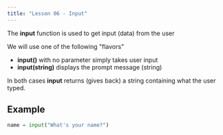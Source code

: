 ```yaml
---
title: "Lesson 06 - Input"
---
```



The **input** function is used to get input (data) from the user

We will use one of the following "flavors"

- **input()** with no parameter simply takes user input
- **input(string)** displays the prompt message (string)

In both cases **input** returns (gives back) a string containing what the user typed.

## Example

```python
name = input("What's your name?")
```
